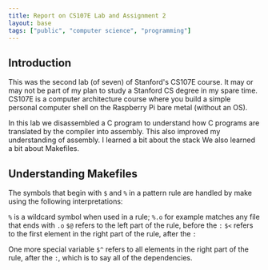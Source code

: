 ```yaml
---
title: Report on CS107E Lab and Assignment 2
layout: base
tags: ["public", "computer science", "programming"]
---
```



## Introduction

This was the second lab (of seven) of Stanford's CS107E course.
It may or may not be part of my plan to study a Stanford CS degree
in my spare time.
CS107E is a computer architecture course where you build 
a simple personal computer shell on the Raspberry Pi bare metal
(without an OS).

In this lab we disassembled a C program to understand how C programs
are translated by the compiler into assembly.
This also improved my understanding of assembly.
I learned a bit about the stack
We also learned a bit about Makefiles.

## Understanding Makefiles

The symbols that begin with `$` and `%` in a pattern rule are handled by make using the following interpretations:

`%` is a wildcard symbol when used in a rule; `%.o` for example matches any file that ends with `.o`
`$@` refers to the left part of the rule, before the `:`
`$<` refers to the first element in the right part of the rule, after the `:`
            
One more special variable `$^` refers to all elements in the right part of the
rule, after the `:`, which is to say all of the dependencies.
